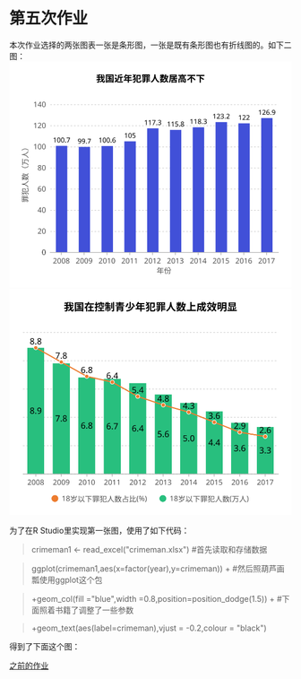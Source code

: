 # 第五次作业

  本次作业选择的两张图表一张是条形图，一张是既有条形图也有折线图的。如下二图：
  <img src="pictures/hw51.svg" width="600">
  <img src="pictures/hw52.svg" width="600">
  
为了在R Studio里实现第一张图，使用了如下代码：

>crimeman1 <- read_excel("crimeman.xlsx")  #首先读取和存储数据

>ggplot(crimeman1,aes(x=factor(year),y=crimeman)) +  #然后照葫芦画瓢使用ggplot这个包

>+geom_col(fill ="blue",width =0.8,position=position_dodge(1.5)) +  #下面照着书籍了调整了一些参数

>+geom_text(aes(label=crimeman),vjust = -0.2,colour = "black")

得到了下面这个图：




[之前的作业](https://github.com/cheerupyxolive/keshihuazuoye/blob/master/previoushw.md)

